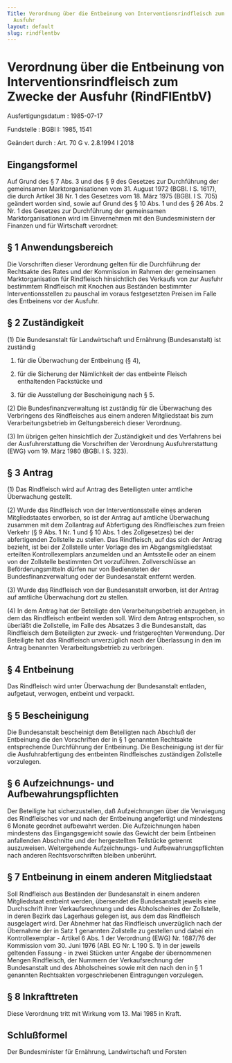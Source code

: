 ```yaml
---
Title: Verordnung über die Entbeinung von Interventionsrindfleisch zum Zwecke der
  Ausfuhr
layout: default
slug: rindflentbv
---
```


# Verordnung über die Entbeinung von Interventionsrindfleisch zum Zwecke der Ausfuhr (RindFlEntbV)

Ausfertigungsdatum
:   1985-07-17

Fundstelle
:   BGBl I: 1985, 1541

Geändert durch
:   Art. 70 G v. 2.8.1994 I 2018


## Eingangsformel

Auf Grund des § 7 Abs. 3 und des § 9 des Gesetzes zur Durchführung der
gemeinsamen Marktorganisationen vom 31. August 1972 (BGBl. I S. 1617),
die durch Artikel 38 Nr. 1 des Gesetzes vom 18. März 1975 (BGBl. I S.
705) geändert worden sind, sowie auf Grund des § 10 Abs. 1 und des §
26 Abs. 2 Nr. 1 des Gesetzes zur Durchführung der gemeinsamen
Marktorganisationen wird im Einvernehmen mit den Bundesministern der
Finanzen und für Wirtschaft verordnet:


## § 1 Anwendungsbereich

Die Vorschriften dieser Verordnung gelten für die Durchführung der
Rechtsakte des Rates und der Kommission im Rahmen der gemeinsamen
Marktorganisation für Rindfleisch hinsichtlich des Verkaufs von zur
Ausfuhr bestimmtem Rindfleisch mit Knochen aus Beständen bestimmter
Interventionsstellen zu pauschal im voraus festgesetzten Preisen im
Falle des Entbeinens vor der Ausfuhr.


## § 2 Zuständigkeit

(1) Die Bundesanstalt für Landwirtschaft und Ernährung (Bundesanstalt)
ist zuständig

1.  für die Überwachung der Entbeinung (§ 4),


2.  für die Sicherung der Nämlichkeit der das entbeinte Fleisch
    enthaltenden Packstücke und


3.  für die Ausstellung der Bescheinigung nach § 5.




(2) Die Bundesfinanzverwaltung ist zuständig für die Überwachung des
Verbringens des Rindfleisches aus einem anderen Mitgliedstaat bis zum
Verarbeitungsbetrieb im Geltungsbereich dieser Verordnung.

(3) Im übrigen gelten hinsichtlich der Zuständigkeit und des
Verfahrens bei der Ausfuhrerstattung die Vorschriften der
Verordnung Ausfuhrerstattung (EWG) vom 19. März 1980 (BGBl. I S. 323).


## § 3 Antrag

(1) Das Rindfleisch wird auf Antrag des Beteiligten unter amtliche
Überwachung gestellt.

(2) Wurde das Rindfleisch von der Interventionsstelle eines anderen
Mitgliedstaates erworben, so ist der Antrag auf amtliche Überwachung
zusammen mit dem Zollantrag auf Abfertigung des Rindfleisches zum
freien Verkehr (§ 9 Abs. 1 Nr. 1 und § 10 Abs. 1 des Zollgesetzes) bei
der abfertigenden Zollstelle zu stellen. Das Rindfleisch, auf das sich
der Antrag bezieht, ist bei der Zollstelle unter Vorlage des im
Abgangsmitgliedstaat erteilten Kontrollexemplars anzumelden und an
Amtsstelle oder an einem von der Zollstelle bestimmten Ort
vorzuführen. Zollverschlüsse an Beförderungsmitteln dürfen nur von
Bediensteten der Bundesfinanzverwaltung oder der Bundesanstalt
entfernt werden.

(3) Wurde das Rindfleisch von der Bundesanstalt erworben, ist der
Antrag auf amtliche Überwachung dort zu stellen.

(4) In dem Antrag hat der Beteiligte den Verarbeitungsbetrieb
anzugeben, in dem das Rindfleisch entbeint werden soll. Wird dem
Antrag entsprochen, so überläßt die Zollstelle, im Falle des Absatzes
3 die Bundesanstalt, das Rindfleisch dem Beteiligten zur zweck- und
fristgerechten Verwendung. Der Beteiligte hat das Rindfleisch
unverzüglich nach der Überlassung in den im Antrag benannten
Verarbeitungsbetrieb zu verbringen.


## § 4 Entbeinung

Das Rindfleisch wird unter Überwachung der Bundesanstalt entladen,
aufgetaut, verwogen, entbeint und verpackt.


## § 5 Bescheinigung

Die Bundesanstalt bescheinigt dem Beteiligten nach Abschluß der
Entbeinung die den Vorschriften der in § 1 genannten Rechtsakte
entsprechende Durchführung der Entbeinung. Die Bescheinigung ist der
für die Ausfuhrabfertigung des entbeinten Rindfleisches zuständigen
Zollstelle vorzulegen.


## § 6 Aufzeichnungs- und Aufbewahrungspflichten

Der Beteiligte hat sicherzustellen, daß Aufzeichnungen über die
Verwiegung des Rindfleisches vor und nach der Entbeinung angefertigt
und mindestens 6 Monate geordnet aufbewahrt werden. Die Aufzeichnungen
haben mindestens das Eingangsgewicht sowie das Gewicht der beim
Entbeinen anfallenden Abschnitte und der hergestellten Teilstücke
getrennt auszuweisen. Weitergehende Aufzeichnungs- und
Aufbewahrungspflichten nach anderen Rechtsvorschriften bleiben
unberührt.


## § 7 Entbeinung in einem anderen Mitgliedstaat

Soll Rindfleisch aus Beständen der Bundesanstalt in einem anderen
Mitgliedstaat entbeint werden, übersendet die Bundesanstalt jeweils
eine Durchschrift ihrer Verkaufsrechnung und des Abholscheines der
Zollstelle, in deren Bezirk das Lagerhaus gelegen ist, aus dem das
Rindfleisch ausgelagert wird. Der Abnehmer hat das Rindfleisch
unverzüglich nach der Übernahme der in Satz 1 genannten Zollstelle zu
gestellen und dabei ein Kontrollexemplar - Artikel 6 Abs. 1 der
Verordnung (EWG) Nr. 1687/76 der Kommission vom 30. Juni 1976 (ABl. EG
Nr. L 190 S. 1) in der jeweils geltenden Fassung - in zwei Stücken
unter Angabe der übernommenen Mengen Rindfleisch, der Nummern der
Verkaufsrechnung der Bundesanstalt und des Abholscheines sowie mit den
nach den in § 1 genannten Rechtsakten vorgeschriebenen Eintragungen
vorzulegen.


## § 8 Inkrafttreten

Diese Verordnung tritt mit Wirkung vom 13. Mai 1985 in Kraft.


## Schlußformel

Der Bundesminister für Ernährung, Landwirtschaft und Forsten


